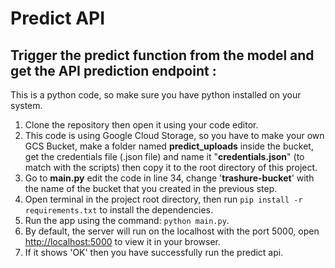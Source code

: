 # Predict API

## Trigger the predict function from the model and get the API prediction endpoint :
This is a python code, so make sure you have python installed on your system.

1. Clone the repository then open it using your code editor.
2. This code is using Google Cloud Storage, so you have to make your own GCS Bucket, make a folder named __predict_uploads__ inside the bucket, get the credentials file (.json file) and name it "__credentials.json__" (to match with the scripts) then copy it to the root directory of this project.
3. Go to __main.py__ edit the code in line 34, change '__trashure-bucket__' with the name of the bucket that you created in the previous step.
4. Open terminal in the project root directory, then run `pip install -r requirements.txt` to install the dependencies.
5. Run the app using the command: `python main.py`.
6. By default, the server will run on the localhost with the port 5000, open [http://localhost:5000](http://localhost:5000) to view it in your browser.
7. If it shows 'OK' then you have successfully run the predict api.
